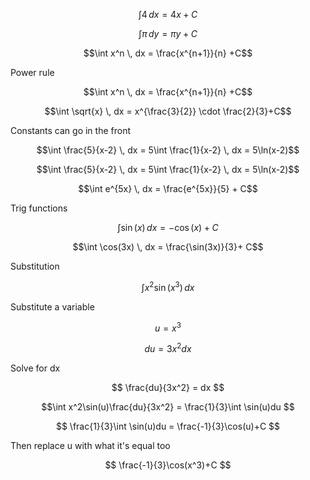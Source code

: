 $$\int 4 \, dx = 4x +C$$

$$\int \pi \, dy = \pi y +C$$

$$\int x^n \, dx = \frac{x^{n+1}}{n} +C$$


Power rule

$$\int x^n \, dx = \frac{x^{n+1}}{n} +C$$

$$\int \sqrt{x} \, dx = x^{\frac{3}{2}} \cdot \frac{2}{3}+C$$


Constants can go in the front

$$\int \frac{5}{x-2} \, dx = 5\int \frac{1}{x-2} \, dx = 5\ln(x-2)$$

$$\int \frac{5}{x-2} \, dx = 5\int \frac{1}{x-2} \, dx = 5\ln(x-2)$$

$$\int e^{5x} \, dx = \frac{e^{5x}}{5} + C$$


Trig functions

$$\int \sin(x) \, dx = -\cos(x)+ C$$

$$\int \cos(3x) \, dx = \frac{\sin(3x)}{3}+ C$$


Substitution

$$\int x^2\sin(x^3) \, dx$$


Substitute a variable

$$ u = x^3 $$

$$ du = 3x^2 dx $$


Solve for dx

$$ \frac{du}{3x^2} = dx $$

$$\int x^2\sin(u)\frac{du}{3x^2} = \frac{1}{3}\int \sin(u)du $$

$$ \frac{1}{3}\int \sin(u)du = \frac{-1}{3}\cos(u)+C $$


Then replace u with what it's equal too

$$ \frac{-1}{3}\cos(x^3)+C $$
